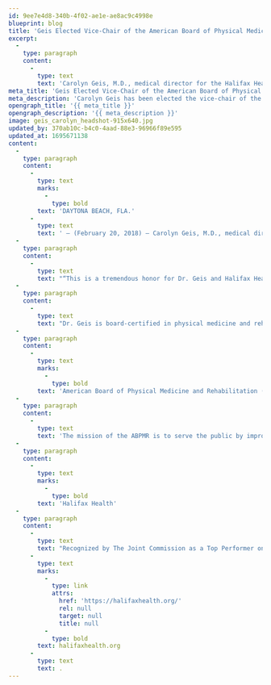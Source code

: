 ```yaml
---
id: 9ee7e4d8-340b-4f02-ae1e-ae8ac9c4998e
blueprint: blog
title: 'Geis Elected Vice-Chair of the American Board of Physical Medicine and Rehabilitation Board of Directors'
excerpt:
  -
    type: paragraph
    content:
      -
        type: text
        text: 'Carolyn Geis, M.D., medical director for the Halifax Health|Brooks Rehabilitation Center for Inpatient Rehabilitation, has been elected the vice-chair of the board of directors for the American Board of Physical Medicine and Rehabilitation.'
meta_title: 'Geis Elected Vice-Chair of the American Board of Physical Medicine and Rehabilitation Board of Directors'
meta_description: 'Carolyn Geis has been elected the vice-chair of the board of directors for the American Board of Physical Medicine and Rehabilitation.'
opengraph_title: '{{ meta_title }}'
opengraph_description: '{{ meta_description }}'
image: geis_carolyn_headshot-915x640.jpg
updated_by: 370ab10c-b4c0-4aad-88e3-96966f89e595
updated_at: 1695671138
content:
  -
    type: paragraph
    content:
      -
        type: text
        marks:
          -
            type: bold
        text: 'DAYTONA BEACH, FLA.'
      -
        type: text
        text: ' – (February 20, 2018) – Carolyn Geis, M.D., medical director for the Halifax Health|Brooks Rehabilitation Center for Inpatient Rehabilitation, has been elected the vice-chair of the board of directors for the American Board of Physical Medicine and Rehabilitation.'
  -
    type: paragraph
    content:
      -
        type: text
        text: "“This is a tremendous honor for Dr. Geis and Halifax Health|Brooks Rehabilitation.\_ Her election further elevates the standing of Halifax Health and Brooks Rehabilitation\_on the national stage and we could not be more proud,” says Astrid Gonzalez-Parrilla, executive director of rehabilitative services for Halifax Health|Brooks Rehabilitation. She continues, “The position of vice-chair is critical in ensuring physicians who practice in the specialty of Physical Medicine and Rehabilitation have the necessary clinical skill set to effectively treat the patients who are under their care.\_ The election of Dr. Geis to the vice-chairmanship of this prestigious board reflects the confidence that the national certifying board has in her organizational abilities, leadership and ability to continue the mission of the American Board of Physical Medicine and Rehabilitation.”"
  -
    type: paragraph
    content:
      -
        type: text
        text: "Dr. Geis is board-certified in physical medicine and rehabilitation.\_ A graduate of the University of Texas Medical Branch School of Medicine in Galveston, she completed her residency at Loyola University Medical Center in Chicago.\_ Her clinical expertise is in neurologic rehabilitation, spasticity management, stroke rehabilitation and brain injury rehabilitation.\_ Dr. Geis holds subspecialty certification in brain injury medicine.\_ In 1998, she was named the medical director of Halifax Health’s Center for Neurosciences and the Department of Rehabilitation Medicine.\_ In addition, she serves as an assistant clinical professor for the Florida State University College of Medicine in Daytona Beach."
  -
    type: paragraph
    content:
      -
        type: text
        marks:
          -
            type: bold
        text: 'American Board of Physical Medicine and Rehabilitation (ABPMR)'
  -
    type: paragraph
    content:
      -
        type: text
        text: 'The mission of the ABPMR is to serve the public by improving the quality of patient care in physical medicine and rehabilitation (PM&R). This is accomplished through a process of certification and maintenance of certification that fosters excellence and encourages continuous learning.'
  -
    type: paragraph
    content:
      -
        type: text
        marks:
          -
            type: bold
        text: 'Halifax Health'
  -
    type: paragraph
    content:
      -
        type: text
        text: "Recognized by The Joint Commission as a Top Performer on Key Quality Measures, Halifax Health serves Volusia and Flagler counties, providing a continuum of healthcare services through a network of organizations including a tertiary hospital, community hospital, freestanding emergency department, an urgent care, psychiatric services, a cancer treatment center with five outreach locations, the area’s largest hospice, a center for inpatient rehabilitation, primary care walk-in clinics, a walk-in clinic specializing in women’s health, a pediatric care community clinic, three children’s medical practices, a home healthcare agency, and an exclusive provider organization.\_ Halifax Health offers the area’s only Level II Trauma Center, Comprehensive Stroke Center, Pediatric Intensive Care Unit, Pediatric Emergency Department, Child and Adolescent Behavioral Services, complete Neurosurgical Services, OB Emergency Department and Level II Neonatal Intensive Care Unit that cares for babies born as early as 28 weeks.\_ For more information, visit "
      -
        type: text
        marks:
          -
            type: link
            attrs:
              href: 'https://halifaxhealth.org/'
              rel: null
              target: null
              title: null
          -
            type: bold
        text: halifaxhealth.org
      -
        type: text
        text: .
---
```

